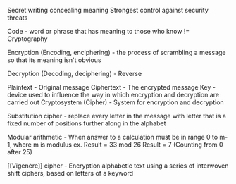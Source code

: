 Secret writing concealing meaning 
	Strongest control against security threats 

Code - word or phrase that has meaning to those who know != Cryptography

Encryption (Encoding, enciphering) - the process of scrambling a message so that its meaning isn't obvious

Decryption (Decoding, deciphering) - Reverse 

Plaintext - Original message
Ciphertext - The encrypted message
Key - device used to influence the way in which encryption and decryption are carried out
Cryptosystem (Cipher) - System for encryption and decryption


Substitution cipher - replace every letter in the message with letter that is a fixed number of positions further along in the alphabet

Modular arithmetic - When answer to a calculation must be in range 0 to m-1, where m is modulus
	ex. Result = 33 mod 26
	Result = 7 (Counting from 0 after 25) 


[[Vigenère]] cipher - Encryption alphabetic text using a series of interwoven shift ciphers, based on letters of a keyword